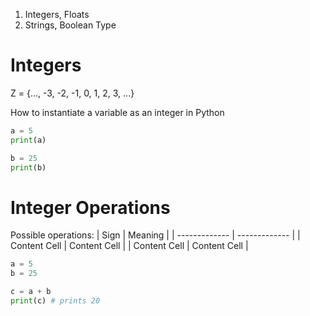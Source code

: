 1. Integers, Floats
1. Strings, Boolean Type

# Integers

Z = {..., -3, -2, -1, 0, 1, 2, 3, ...}

How to instantiate a variable as an integer in Python

```python
a = 5
print(a)

b = 25
print(b)
```

# Integer Operations
Possible operations:
| Sign  | Meaning |
| ------------- | ------------- |
| Content Cell  | Content Cell  |
| Content Cell  | Content Cell  |
```python
a = 5
b = 25

c = a + b 
print(c) # prints 20
```


#

